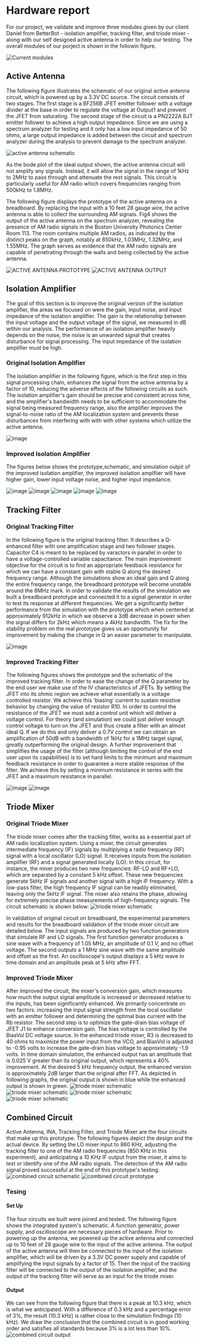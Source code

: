# Hardware report

For our project, we validate and improve three modules given by our client Daniel from BetterBot - isolation amplifier, tracking filter, and triode mixer - along with our self designed active antenna in order to help our testing. The overall modules of our porject is shown in the followin figure. 

![Current modules](pictures/Current_modules.png)



## Active Antenna

The following figure illustrates the schematic of our original active antenna circuit, which is powered up by a 3.3V DC source. The circuit consists of two stages. The first stage is a BF256B JFET emitter follower with a voltage divider at the base in order to regulate the voltage at Output1 and prevent the JFET from saturating. The second stage of the circuit is a PN2222A BJT emitter follower to achieve a high output impedance. Since we are using a spectrum analyzer for testing and it only has a low input impedance of 50 ohms, a large output impedance is added between the circuit and spectrum analyzer during the analysis to prevent damage to the spectrum analyzer.

![active antenna schematic](pictures/Active_Antenna_Schematic.png)

As the bode plot of the ideal output shown, the active antenna circuit will not amplify any signals. Instead, it will allow the signal in the range of 1kHz to 2MHz to pass through and attenuate the rest signals. This circuit is particularly useful for AM radio which covers frequencies ranging from 500kHz to 1.8MHz. 

The following figure displays the prototype of the active antenna on a breadboard. By replacing the input with a 10 feet 28 gauge wire, the active antenna is able to collect the surrounding AM signals. Fig4 shows the output of the active antenna on the spectrum analyzer, revealing the presence of AM radio signals in the Boston University Photonics Center Room 113. The room contains multiple AM radios, as indicated by the distinct peaks on the graph, notably at 850kHz, 1.03MHz, 1.32MHz, and 1.55MHz. The graph serves as evidence that the AM radio signals are capable of penetrating through the walls and being collected by the active antenna.

![ACTIVE ANTENNA PROTOTYPE](pictures/active_antenna_prototype.jpg)
![ACTIVE ANTENNA OUTPUT](pictures/ACTIVE_ANTENNA_OUTPUT.jpg)



## Isolation Amplifier

The goal of this section is to improve the original version of the isolation amplifier, the areas we focused on were the gain, input noise, and input impedance of the isolation amplifier. The gain is the relationship between the input voltage and the output voltage of the signal, we measured in dB within our analysis. The performance of an isolation amplifier heavily depends on the noise, the noise is an unwanted signal that creates disturbance for signal processing. The input impedance of the isolation amplifier must be high.

### Original Isolation Amplifier
The isolation amplifier in the following figure, which is the first step in this signal processing chain, enhances the signal from the active antenna by a factor of 10, reducing the adverse effects of the following circuits as such. The isolation amplifier's gain should be precise and consistent across time, and the amplifier's bandwidth needs to be sufficient to accommodate the signal being measured frequency range, also the amplifier improves the signal-to-noise ratio of the AM localization system and prevents these disturbances from interfering with with with other systems which utilize the active antenna.

![image](https://user-images.githubusercontent.com/98863790/235388910-d340df1d-8521-4b32-a390-12fd34645c56.png)

### Improved Isolation Amplifier
The figures below shows the prototype,schematic, and simulation outpit of the improved isolation amplifier, the improved isolation amplfiier will have higher gain, lower input voltage noise, and higher input impedance. 

![image](https://user-images.githubusercontent.com/98863790/235388001-d50d95d1-bf25-49f5-8a41-b24a441bd1b4.png)
![image](https://user-images.githubusercontent.com/98863790/235388391-3ac5ac28-2e50-4f93-84fb-9f06f8fda6ec.png)
![image](https://user-images.githubusercontent.com/98863790/235389651-1d463870-1fcc-415c-b78d-877a644ed951.png)
![image](https://user-images.githubusercontent.com/98863790/235389688-7e265a4f-e564-42a9-bfa0-58c4ecd1b86b.png)
![image](https://user-images.githubusercontent.com/98863790/235389727-43a9af60-cde7-4026-9e1c-9f5e6186fafa.png)



## Tracking Filter

### Original Tracking Filter
In the following figure is the original tracking filter. It describes a Q-enhanced filter with one amplification stage and two follower stages. Capacitor C4 is meant to be replaced by varactors in parallel in order to have a voltage-controlled variable capacitance. The main improvement objective for the circuit is to find an appropriate feedback resistance for which we can have a constant gain with stable Q along the desired frequency range. Although the simulations show an ideal gain and Q  along the entire frequency range, the breadboard prototype will become unstable around the 8MHz mark. In order to validate the results of the simulation we built a breadboard prototype and connected it to a signal generator in order to test its response at different frequencies. We get a significantly better performance from the simulation with the prototype which when centered at approximately 912kHz in which we observe a 3dB decrease in power when the signal differs for 2kHz which means a 4kHz bandwidth. The fix for the stability problem on the real prototype gives us an opportunity for improvement by making the change in Q an easier parameter to manipulate.


![image](https://user-images.githubusercontent.com/98863790/235389141-e6b3e8a1-b137-4884-8057-694a4a519792.png)

### Improved Tracking Filter

The following figures shows the prototype and the schematic of the improved tracking filter. In order to ease the change of the Q parameter by the end user we make use of the IV characteristics of JFETs. By setting the JFET into its ohmic region we achieve what essentially is a voltage controlled resistor. We achieve this ‘biasing’ current to sustain resistive behavior by changing the value of resistor R10. In order to control the resistance of the JFET we must add a control unit which will deliver a voltage control. For theory (and simulation) we could just deliver enough control voltage to turn on the JFET and thus create a filter with an almost ideal Q. If we do this and only deliver a 0.7V control we can obtain an amplification of 50dB with a bandwidth of 1kHz for a 1MHz target signal, greatly outperforming the original design. A further improvement that simplifies the usage of the filter (although limiting the control of the end user upon its capabilities) is to set hard limits to the minimum and maximum feedback resistance in order to guarantee a more stable response of the filter. We achieve this by setting a minimum resistance in series with the JFET and a maximum resistance in parallel. 

![image](https://user-images.githubusercontent.com/98863790/235389445-554e5e0a-db16-4ee5-a5f1-0cbfbeb2d0bb.png)
![image](https://user-images.githubusercontent.com/98863790/235389306-bc7282d6-1a32-4161-ad36-cb5227f48745.png)


## Triode Mixer

### Original Triode Mixer
The triode mixer comes after the tracking filter, works as a essential part of AM radio localization system. Using a mixer, the circuit generates intermediate frequency (IF) signals by multiplying a radio frequency (RF) signal with a local oscillator (LO) signal. It receives inputs from the isolation amplifier (RF) and a signal generated locally (LO). In this circuit, for instance, the mixer produces two new frequencies: RF-LO and RF+LO, which are separated by a constant 5 kHz offset. These new frequencies generate 5kHz IF signals and another signal with a high IF frequency. With a low-pass filter, the high frequency IF signal can be readily eliminated, leaving only the 5kHz IF signal. The mixer also retains the phase, allowing for extremely precise phase measurements of high-frequency signals. The circuit schematic is shown below:
![triode mixer schematic](pictures/Triode_Mixer_Schematics.png)

In validation of original circuit on breadboard, the experimental parameters and results for the breadboard validation of the triode mixer circuit are detailed below. The input signals are produced by two function generators that simulate RF and LO signals. The first function generator produces a sine wave with a frequency of 1.05 MHz, an amplitude of 0.1 V, and no offset voltage. The second outputs a 1 MHz sine wave with the same amplitude and offset as the first. An oscilloscope's output displays a 5 kHz wave in time domain and an amplitude peak at 5 kHz after FFT.

### Improved Triode Mixer
After improved the circuit, the mixer's conversion gain, which measures how much the output signal amplitude is increased or decreased relative to the inputs, has been significantly enhanced. We primarily concentrate on two factors: increasing the input signal strength from the local oscillator with an emitter follower and determining the optimal bias current with the Rb resistor. The second step is to optimize the gate-drain bias voltage of JFET J1 to enhance conversion gain. The bias voltage is controlled by the BiasVol DC voltage source. In the enhanced triode mixer, R3 is decreased to 40 ohms to maximize the power input from the VCO, and BiasVol is adjusted to -0.95 volts to increase the gate-drain bias voltage to approximately -1.9 volts. In time domain simulation, the enhanced output has an amplitude that is 0.025 V greater than its original output, which represents a 40% improvement. At the desired 5 kHz frequency output, the enhanced version is approximately 2dB larger than the original after FFT. As depicted in following graphs, the original output is shown in blue while the enhanced output is shown in green.
![triode mixer schematic](pictures/ImproTriode_Mixer_Schematic.png)
![triode mixer schematic](pictures/ImproTriode_Mixer_Output.png)
![triode mixer schematic](pictures/ImproTriode_Mixer_OutputFFT.png)
![triode mixer schematic](pictures/Triode_Mixer_EDataList.png)


## Combined Circuit
Active Antenna, INA, Tracking Filter, and Triode Mixer are the four circuits that make up this prototype. The following figures depict the design and the actual device. By setting the LO mixer input to 860 KHz, adjusting the tracking filter to one of the AM radio frequencies (850 KHz in this experiment), and anticipating a 10 KHz IF output from the mixer, it aims to test or identify one of the AM radio signals. The detection of the AM radio signal proved successful at the end of this prototype's testing.
![combined circuit schematic](pictures/Combined_circuit_schematic.png)
![combined circuit prototype](pictures/Combined_circuit_prototype.png)

### Tesing
#### Set Up
The four circuits we built were joined and tested. The following figure shows the integrated system's schematic. A function generator, power supply, and oscilloscope are necessary pieces of hardware. Prior to powering up the antenna, we powered up the active antenna and connected up to 10 feet of 28 gauge wire to the input of the active antenna. The output of the active antenna will then be connected to the input of the isolation amplifier, which will be driven by a 3.3V DC power supply and capable of amplifying the input signals by a factor of 15. Then the input of the tracking filter will be connected to the output of the isolation amplifier, and the output of the tracking filter will serve as an input for the triode mixer.       

#### Output
We can see from the following figure that there is a peak at 10.3 kHz, which is what we anticipated. With a difference of 0.3 kHz and a percentage error of 3%, the result (10.3 kHz) is rather close to the simulation findings (10 kHz). We draw the conclusion that the combined circuit is in good working order and satisfies all standards because 3% is a lot less than 10%.
![combined circuit output](pictures/combined_circuit_output.png)


